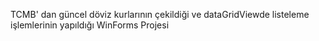TCMB' dan güncel döviz kurlarının çekildiği ve dataGridViewde listeleme işlemlerinin yapıldığı WinForms Projesi
